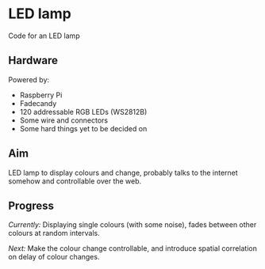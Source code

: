 LED lamp
======
Code for an LED lamp

Hardware
------
Powered by:

* Raspberry Pi
* Fadecandy
* 120 addressable RGB LEDs (WS2812B)
* Some wire and connectors
* Some hard things yet to be decided on

Aim
------
LED lamp to display colours and change, probably talks
to the internet somehow and controllable over the web.

Progress
------
*Currently:*
Displaying single colours (with some noise), fades between
other colours at random intervals.

*Next:*
Make the colour change controllable, and introduce spatial
correlation on delay of colour changes.
